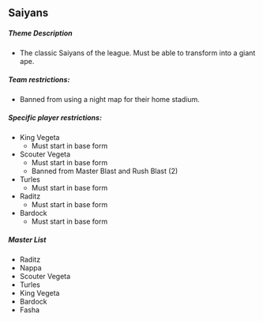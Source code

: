 ## Saiyans

##### Theme Description
- The classic Saiyans of the league. Must be able to transform into a giant ape.

##### Team restrictions:
  - Banned from using a night map for their home stadium. 

##### Specific player restrictions:

- King Vegeta
  - Must start in base form 
- Scouter Vegeta
  - Must start in base form
  - Banned from Master Blast and Rush Blast (2)
- Turles
  - Must start in base form 
- Raditz
  - Must start in base form 
- Bardock
  - Must start in base form 

##### Master List
- Raditz
- Nappa
- Scouter Vegeta
- Turles
- King Vegeta
- Bardock
- Fasha